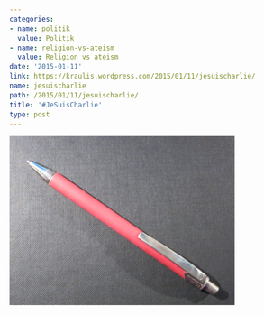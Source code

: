 ```yaml
---
categories:
- name: politik
  value: Politik
- name: religion-vs-ateism
  value: Religion vs ateism
date: '2015-01-11'
link: https://kraulis.wordpress.com/2015/01/11/jesuischarlie/
name: jesuischarlie
path: /2015/01/11/jesuischarlie/
title: '#JeSuisCharlie'
type: post
---
```

[![pen](/files/pen.png)](/posts/pen.png)

